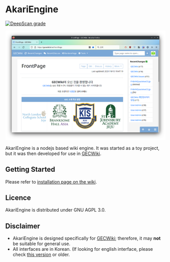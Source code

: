 # AkariEngine
[![DeepScan grade](https://deepscan.io/api/teams/16356/projects/19628/branches/512678/badge/grade.svg)](https://deepscan.io/dashboard#view=project&tid=16356&pid=19628&bid=512678)

![Screenshot](wikiscreenshot.png)

AkariEngine is a nodejs based wiki engine. It was started as a toy project, but it was then developed for use in [GECWiki](https://gecwiki.kr).

## Getting Started
Please refer to [installation page on the wiki](https://github.com/kbmin24/AkariEngine/wiki/Installation).

## Licence
AkariEngine is distributed under GNU AGPL 3.0.

## Disclaimer
 * AkariEngine is designed specifically for [GECWiki](https://gecwiki.kr); therefore, it may __not__ be suitable for general use.
 * All interfaces are in Korean. (If looking for english interface, please check [this version](https://github.com/kbmin24/AkariEngine/tree/a3c8afb6d532ca2704456efe13e19a8fb531f0fe) or older.
